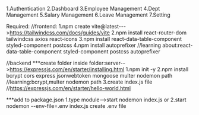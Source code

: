 1.Authentication
2.Dashboard
3.Employee Management
4.Dept Management
5.Salary Management
6.Leave Management
7.Setting

Required:
//frontend:
1.npm create vite@latest--->https://tailwindcss.com/docs/guides/vite
2.npm install react-router-dom tailwindcss axios react-icons 
3.npm install react-data-table-component styled-component postcss
4.npm install autoprefixer
//learning about:react-data-table-component styled-component postcss autoprefixer

//backend
***create folder inside folder:server-->https://expressjs.com/en/starter/installing.html
1.npm init -y
2.npm install bcrypt cors express jsonwebtoken mongoose multer nodemon path
//learning:bcrypt,multer nodemon path
3.create index.js file
//https://expressjs.com/en/starter/hello-world.html

***add to package.json
1.type module-->start nodemon index.js
or
2.start nodemon --env-file=.env index.js
create .env file
